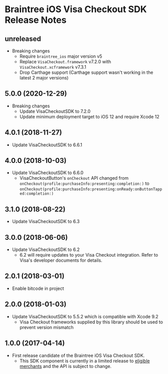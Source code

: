# Braintree iOS Visa Checkout SDK Release Notes

## unreleased
* Breaking changes
  * Require `braintree_ios` major version v5
  * Replace `VisaCheckout.framework` v7.2.0 with `VisaCheckout.xcframework` v7.3.1
  * Drop Carthage support (Carthage support wasn't working in the latest 2 major versions)

## 5.0.0 (2020-12-29)

* Breaking changes
  * Update VisaCheckoutSDK to 7.2.0
  * Update minimum deployment target to iOS 12 and require Xcode 12

## 4.0.1 (2018-11-27)

* Update VisaCheckoutSDK to 6.6.1

## 4.0.0 (2018-10-03)

* Update VisaCheckoutSDK to 6.6.0
  * VisaCheckoutButton's `onCheckout` API changed from `onCheckout(profile:purchaseInfo:presenting:completion:)` to `onCheckout(profile:purchaseInfo:presenting:onReady:onButtonTapped:completion:)`

## 3.1.0 (2018-08-22)

* Update VisaCheckoutSDK to 6.3

## 3.0.0 (2018-06-06)

* Update VisaCheckoutSDK to 6.2
  * 6.2 will require updates to your Visa Checkout integration. Refer to Visa's developer documents for details.

## 2.0.1 (2018-03-01)

* Enable bitcode in project

## 2.0.0 (2018-01-03)

* Update VisaCheckoutSDK to 5.5.2 which is compatible with Xcode 9.2
  * Visa Checkout frameworks supplied by this library should be used to prevent version mismatch

## 1.0.0 (2017-04-14)

* First release candidate of the Braintree iOS Visa Checkout SDK.
  * This SDK component is currently in a limited release to [eligible merchants](https://articles.braintreepayments.com/guides/payment-methods/visa-checkout#limited-release-eligibility) and the API is subject to change.
